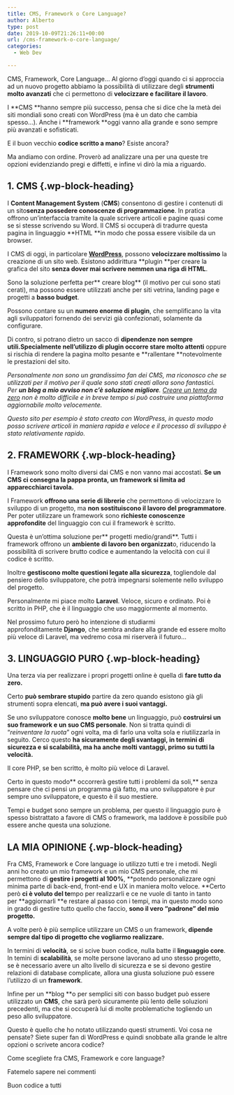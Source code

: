 ```yaml
---
title: CMS, Framework o Core Language?
author: Alberto
type: post
date: 2019-10-09T21:26:11+00:00
url: /cms-framework-o-core-language/
categories:
  - Web Dev

---
```

CMS, Framework, Core Language… Al giorno d’oggi quando ci si approccia ad un nuovo progetto abbiamo la possibilità di utilizzare degli **strumenti molto avanzati** che ci permettono di **velocizzare e facilitare il lavoro**.

I **CMS **hanno sempre più successo, pensa che si dice che la metà dei siti mondiali sono creati con WordPress (ma è un dato che cambia spesso&#8230;). Anche i **framework **oggi vanno alla grande e sono sempre più avanzati e sofisticati.

E il buon vecchio&nbsp;**codice scritto a mano**? Esiste ancora?

Ma andiamo con ordine. Proverò ad analizzare una per una queste tre opzioni evidenziando pregi e diffetti, e infine vi dirò la mia a riguardo.

## 1. CMS {.wp-block-heading}

I&nbsp;**Content Management System**&nbsp;(**CMS**) consentono di gestire i contenuti di un sito**senza possedere conoscenze di programmazione**. In pratica offrono un’interfaccia tramite la quale scrivere articoli e pagine quasi come se si stesse scrivendo su Word. Il CMS si occuperà di tradurre questa pagina in linguaggio&nbsp;**HTML&nbsp;**in modo che possa essere visibile da un browser.

I CMS di oggi, in particolare&nbsp;**[WordPress][1]**, possono&nbsp;**velocizzare moltissimo**&nbsp;la creazione di un sito web. Esistono addirittura&nbsp;**plugin&nbsp;**per creare la grafica del sito&nbsp;**senza dover mai scrivere nemmen una riga di HTML**.

Sono la soluzione perfetta per**&nbsp;creare blog**&nbsp;(il motivo per cui sono stati cerati), ma possono essere utilizzati anche per siti vetrina, landing page e progetti a&nbsp;**basso budget**.

Possono contare su un&nbsp;**numero enorme di plugin**, che semplificano la vita agli sviluppatori fornendo dei servizi già confezionati, solamente da configurare.

Di contro, si potrano dietro un sacco di&nbsp;**dipendenze non sempre utili.**Specialmente nell’utilizzo di**&nbsp;plugin occorre stare molto attenti**&nbsp;oppure si rischia di rendere la pagina molto pesante e&nbsp;**rallentare&nbsp;**notevolmente le prestazioni del sito.

_Personalmente non sono un grandissimo fan dei CMS, ma riconosco che se utilizzati per il motivo per il quale sono stati creati allora sono fantastici. Per **un blog **a mio avviso** non c’è soluzione migliore**. [Creare un tema da zero][2] non è molto difficile e in breve tempo si può costruire una piattaforma aggiornabile molto velocemente._

_Questo sito per esempio è stato creato con WordPress, in questo modo posso scrivere articoli in maniera rapida e veloce e il processo di sviluppo è stato relativamente rapido._

## 2. FRAMEWORK {.wp-block-heading}

I Framework sono molto diversi dai CMS e non vanno mai accostati.**&nbsp;Se un CMS ci consegna la pappa pronta, un framework si limita ad apparecchiarci tavola.**

I Framework&nbsp;**offrono una serie di librerie**&nbsp;che permettono di velocizzare lo sviluppo di un progetto, ma&nbsp;**non sostituiscono il lavoro del programmatore**. Per poter utilizzare un framework sono&nbsp;**richieste conoscenze approfondite**&nbsp;del linguaggio con cui il framework è scritto.

Questa è un’ottima soluzione per**&nbsp;progetti medio/grandi**. Tutti i framework offrono un&nbsp;**ambiente di lavoro ben organizzat**o, riducendo la possibilità di scrivere brutto codice e aumentando la velocità con cui il codice è scritto.

Inoltre&nbsp;**gestiscono molte questioni legate alla sicurezza**, togliendole dal pensiero dello sviluppatore, che potrà impegnarsi solemente nello sviluppo del progetto.

Personalmente mi piace molto&nbsp;**Laravel**. Veloce, sicuro e ordinato. Poi è scritto in PHP, che è il linguaggio che uso maggiormente al momento.

Nel prossimo futuro però ho intenzione di studiarmi approfonditamente&nbsp;**Django**, che sembra andare alla grande ed essere molto più veloce di Laravel, ma vedremo cosa mi riserverà il futuro…

## 3. LINGUAGGIO PURO {.wp-block-heading}

Una terza via per realizzare i propri progetti online è quella di&nbsp;**fare tutto da zero.**

Certo&nbsp;**può sembrare stupido**&nbsp;partire da zero quando esistono già gli strumenti sopra elencati,&nbsp;**ma può avere i suoi vantaggi.**

Se uno sviluppatore conosce&nbsp;**molto bene**&nbsp;un linguaggio, può&nbsp;**costruirsi un suo framework e un suo CMS personale**. Non si tratta quindi di “_reinventare la ruota_” ogni volta, ma di farlo una volta sola e riutilizzarla in seguito. Cerco questo&nbsp;**ha sicuramente degli svantaggi, in termini di sicurezza e si scalabilità, ma ha anche molti vantaggi, primo su tutti la velocità.**

Il core PHP, se ben scritto, è molto più veloce di Laravel.

Certo in questo modo**&nbsp;occorrerà gestire tutti i problemi da soli,**&nbsp;senza pensare che ci pensi un programma già fatto, ma uno sviluppatore è pur sempre uno sviluppatore, e questo è il suo mestiere.

Tempi e budget sono sempre un problema, per questo il linguaggio puro è spesso bistrattato a favore di CMS o framework, ma laddove è possibile può essere anche questa una soluzione.

## LA MIA OPINIONE {.wp-block-heading}

Fra CMS, Framework e Core language io utilizzo tutti e tre i metodi. Negli anni ho creato un mio framework e un mio CMS personale, che mi permettono di&nbsp;**gestire i progetti al 100%**,&nbsp;**potendo personalizzare ogni minima parte di back-end, front-end e UX in maniera molto veloce.&nbsp;**Certo però&nbsp;**ci è voluto del te**mpo per realizzarli e ce ne vuole di tanto in tanto per&nbsp;**aggiornarli&nbsp;**e restare al passo con i tempi, ma in questo modo sono in grado di gestire tutto quello che faccio,&nbsp;**sono il vero “padrone” del mio progetto.**

A volte però è più semplice utilizzare un CMS o un framework,**&nbsp;dipende sempre dal tipo di progetto che vogliarmo realizzare.**

In termini di&nbsp;**velocità**, se si scive buon codice, nulla batte il&nbsp;**linguaggio core**. In temini di&nbsp;**scalabilità**, se molte persone lavorano ad uno stesso progetto, se è necessario avere un alto livello di sicurezza e se si devono gestire relazioni di database complicate, allora una giusta soluzione può essere l’utilizzo di un&nbsp;**framework**.

Infine per un&nbsp;**blog&nbsp;**o per semplici siti con basso budget può essere utilizzato un&nbsp;**CMS**, che sarà però sicuramente più lento delle soluzioni precedenti, ma che si occuperà lui di molte problematiche togliendo un peso allo sviluppatore.

Questo è quello che ho notato utilizzando questi strumenti. Voi cosa ne pensate? Siete super fan di WordPress e quindi snobbate alla grande le altre opzioni o scrivete ancora codice?

Come scegliete fra CMS, Framework e core language?

Fatemelo sapere nei commenti

Buon codice a tutti

 [1]: https://it.wordpress.org/
 [2]: /guide/creare-un-tema-wordpress-da-zero-parte-1/
